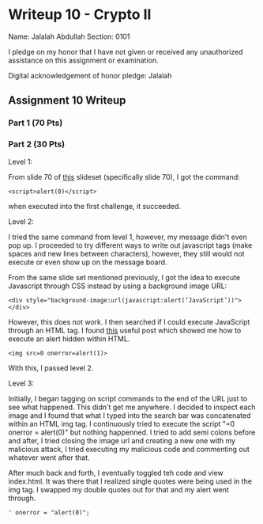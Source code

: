 Writeup 10 - Crypto II
=====

Name: Jalalah Abdullah
Section: 0101

I pledge on my honor that I have not given or received any unauthorized assistance on this assignment or examination.

Digital acknowledgement of honor pledge: Jalalah

## Assignment 10 Writeup

### Part 1 (70 Pts)


### Part 2 (30 Pts)

Level 1: 

From slide 70 of [this](https://www.cs.umd.edu/class/fall2018/cmsc330/lectures/22-web-security.pdf) slideset (specifically slide 70), I got the command:

    <script>alert(0)</script> 
when executed into the first challenge, it succeeded. 

Level 2:

I tried the same command from level 1, however, my message didn't even pop up. I proceeded to try different ways to write out javascript tags (make spaces and new lines between characters), however, they still would not execute or even show up on the message board. 

From the same slide set mentioned previously, I got the idea to execute Javascript through CSS instead by using a background image URL: 

    <div style="background-image:url(javascript:alert(’JavaScript’))"></div>
    
However, this does not work. I then searched if I could execute JavaScript through an HTML tag. I found [this](https://stackoverflow.com/questions/37435077/execute-javascript-for-xss-without-script-tags) useful post which showed me how to execute an alert hidden within HTML.

    <img src=0 onerror=alert(1)>
    
With this, I passed level 2.

Level 3: 

Initially, I began tagging on script commands to the end of the URL just to see what happened. This didn't get me anywhere. I decided to inspect each image and I foumd that what I typed into the search bar was concatenated within an HTML img tag. I continuously tried to execute the script "=0 onerror = alert(0)" but nothing happenned. I tried to add semi colons before and after, I tried closing the image url and creating a new one with my malicious attack, I tried executing my malicious code and commenting out whatever went after that.

After much back and forth, I eventually toggled teh code and view index.html. It was there that I realized single quotes were being used in the img tag. I swapped my double quotes out for that and my alert went through.  

    ' onerror = "alert(0)";

